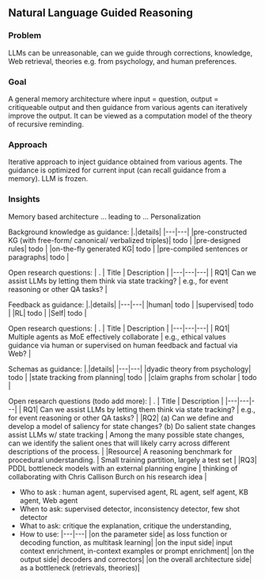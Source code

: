 
## Natural Language Guided Reasoning

### Problem
LLMs can be unreasonable, can we guide through corrections, knowledge, Web retrieval, theories e.g. from psychology, and human preferences. 

### Goal
A general memory architecture where input = question, output = critiqueable output and then guidance from various agents can iteratively improve the output. It can be viewed as a computation model of the theory of recursive reminding.

### Approach
Iterative approach to inject guidance obtained from various agents. The guidance is optimized for current input (can recall guidance from a memory). LLM  is frozen.

### Insights
Memory based architecture ... leading to ... Personalization


Background knowledge as guidance:
|.|details|
|---|---|
|pre-constructed KG (with free-form/ canonical/ verbalized triples)| todo |
|pre-designed rules| todo |
|on-the-fly generated KG| todo |
|pre-compiled sentences or paragraphs| todo |


Open research questions:
| . | Title | Description |
|---|---|---|
| RQ1| Can we assist LLMs by letting them think via state tracking? | e.g., for event reasoning or other QA tasks? |


Feedback as guidance:
|.|details|
|---|---|
|human| todo |
|supervised| todo |
|RL| todo |
|Self| todo |


Open research questions:
| . | Title | Description |
|---|---|---|
| RQ1| Multiple agents as MoE effectively collaborate | e.g., ethical values guidance via human or supervised on human feedback and factual via Web? |


Schemas as guidance:
|.|details|
|---|---|
|dyadic theory from psychology| todo |
|state tracking from planning| todo |
|claim graphs from scholar | todo |

Open research questions (todo add more):
| . | Title | Description |
|---|---|---|
| RQ1| Can we assist LLMs by letting them think via state tracking? | e.g., for event reasoning or other QA tasks? |
|RQ2|  (a) Can we define and develop a model of saliency for state changes?  (b) Do salient state changes assist LLMs w/ state tracking | Among the many possible state changes, can we identify the salient ones that will likely carry across different descriptions of the process. |
|Resource| A reasoning benchmark for procedural understanding. | Small training partition, largely a test set |
|RQ3| PDDL bottleneck models with an external planning engine | thinking of collaborating with Chris Callison Burch on his research idea |





- Who to ask : human agent, supervised agent, RL agent, self agent, KB agent, Web agent
- When to ask: supervised detector, inconsistency detector, few shot detector
- What to ask: critique the explanation, critique the understanding, 
- How to use: 
|---|---|
|on the parameter side| as loss function or decoding function, as multitask learning|
|on the input side| input context enrichment, in-context examples or prompt enrichment|
|on the output side| decoders and correctors|
|on the overall architecture side| as a bottleneck (retrievals, theories)|

